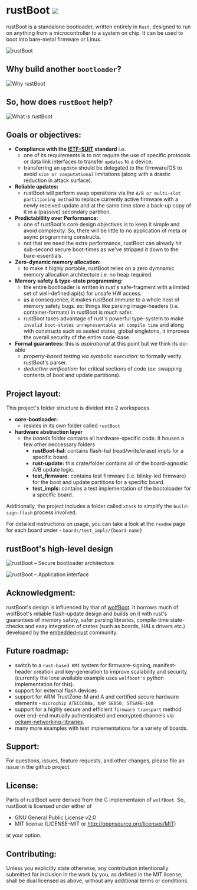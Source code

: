 # rustBoot [![](https://tokei.rs/b1/github/nihalpasham/rustBoot?category=code)](https://github.com/nihalpasham/rustBoot)
rustBoot is a standalone bootloader, written entirely in `Rust`, designed to run on anything from a microcontroller to a system on chip. It can be used to boot into bare-metal firmware or Linux.

![rustBoot](https://user-images.githubusercontent.com/20253082/131207587-5c0caba7-f70a-4062-bd53-5035fd6df668.png "rustBoot - Just a secure bootloader and nothing more!")

## Why build another `bootloader`? 

![Why rustBoot](https://user-images.githubusercontent.com/20253082/131207633-8fb5afc9-e879-407e-bf33-3a342f1adad3.png "Why build another bootloader")


## So, how does `rustBoot` help?

![What is rustBoot](https://user-images.githubusercontent.com/20253082/131221494-5a71d8a1-012e-456f-a6e4-40e455198b9b.png "So, how does rustBoot help")


## Goals or objectives:

- **Compliance with the [IETF-SUIT](https://datatracker.ietf.org/wg/suit/about/) standard** i.e.
    - one of its requirements is to not require the use of specific protocols or data link interfaces to transfer `updates` to a device. 
    - transferring an `update` should be delegated to the firmware/OS to avoid `size or computational` limitations (along with a drastic reduction in attack surface).
- **Reliable updates:**
    - rustBoot will perform swap operations via the `A/B or multi-slot partitioning method` to replace currently active firmware with a newly received update and at the same time store a back-up copy of it in a (passive) secondary partition.
- **Predictablility over Performance:** 
    - one of rustBoot's core design objectives is to keep it simple and avoid complexity. So, there will be little to no application of meta or async programming constructs. 
    - not that we need the extra performance, rustBoot can already hit sub-second secure boot-times as we've stripped it down to the bare-essentials.
- **Zero-dynamic memory allocation:**
    - to make it highly portable, rustBoot relies on a zero dymnamic memory allocation architecture i.e. no heap required. 
- **Memory safety & type-state programming:** 
    - the entire bootloader is written in rust's safe-fragment with a limited set of well-defined api(s) for unsafe HW access.
    - as a consequence, it makes rustBoot immune to a whole host of memory safety bugs. ex: things like parsing image-headers (i.e. container-formats) in rustBoot is much safer.
    - rustBoot takes advantage of rust's powerful type-system to make `invalid boot-states unrepresentable at compile time` and along with constructs such as sealed states, global singletons, it improves the overall security of the entire code-base.
- **Formal guarantees:** this is *aspirational* at this point but we think its do-able
    - *property-based testing via symbolic execution:* to formally verify rustBoot's parser.
    - *deductive verification:* for critical sections of code (ex: swapping contents of boot and update partitions).

## Project layout:

This project's folder structure is divided into 2 workspaces.
- **core-bootloader:** 
     - resides in its own folder called `rustBoot`
- **hardware abstraction layer**
    - the *boards* folder contains all hardware-specific code. It houses a few other neccessary folders
        - **rustBoot-hal:** contains flash-hal (read/write/erase) impls for a specific board.
        - **rust-update:** this crate/folder contains all of the board-agnostic A/B update logic.
        - **test_firmware:** contains test firmware (i.e. blinky-led firmware) for the boot and update partitions for a specific board.
        - **test_impls:** contains a test implementation of the bootoloader for a specific board.

Additionally, the project includes a folder called `xtask` to simplify the `build-sign-flash` process involved.

For detailed instructions on usage, you can take a look at the `readme` page for each board under - `boards/test_impls/{board-name}`

## rustBoot's high-level design

![rustBoot – Secure bootloader architecture](https://user-images.githubusercontent.com/20253082/131221352-12e742c9-f88f-42ba-98a5-f0f3e6109e94.png "rustBoot – Secure bootloader architecture")

![rustBoot – Application interface](https://user-images.githubusercontent.com/20253082/131221381-c1c81a2a-b93f-41ee-b6c0-a201d286eee0.png "rustBoot – Application interface")


## Acknowledgment: 

rustBoot's design is influenced by that of [wolfBoot](https://github.com/wolfSSL/wolfBoot). It borrows much of wolfBoot's reliable flash-update design and builds on it with rust's guarantees of memory safety, safer parsing libraries, compile-time state-checks and easy integration of crates (such as boards, HALs drivers etc.) developed by the [embedded-rust](https://crates.io/categories/embedded) community.

## Future roadmap:
- switch to a `rust-based KMI` system for firmware-signing, manifest-header creation and key-generation to improve scalability and security (currently the lone available example uses `wolfboot's` python implementation for this). 
- support for external flash devices
- support for ARM TrustZone-M and A and certified secure hardware elements - `microchip ATECC608a, NXP SE050, STSAFE-100`
- support for a highly secure and efficient `firmware transport` method over end-end mutually authenticated and encrypted channels via [ockam-networking-libraries](https://github.com/ockam-network/ockam/tree/develop/documentation/use-cases/end-to-end-encryption-with-rust#readme).
- many more examples with test implementations for a variety of boards.

## Support:
For questions, issues, feature requests, and other changes, please file an issue in the github project.

## License:
Parts of rustBoot were derived from the C implementaion of `wolfBoot`. So, rustBoot is licensed under either of

* GNU General Public License v2.0 
* MIT license (LICENSE-MIT or http://opensource.org/licenses/MIT)

at your option.

## Contributing:
Unless you explicitly state otherwise, any contribution intentionally submitted for inclusion in the work by you, as defined in the MIT license, shall be dual licensed as above, without any additional terms or conditions.